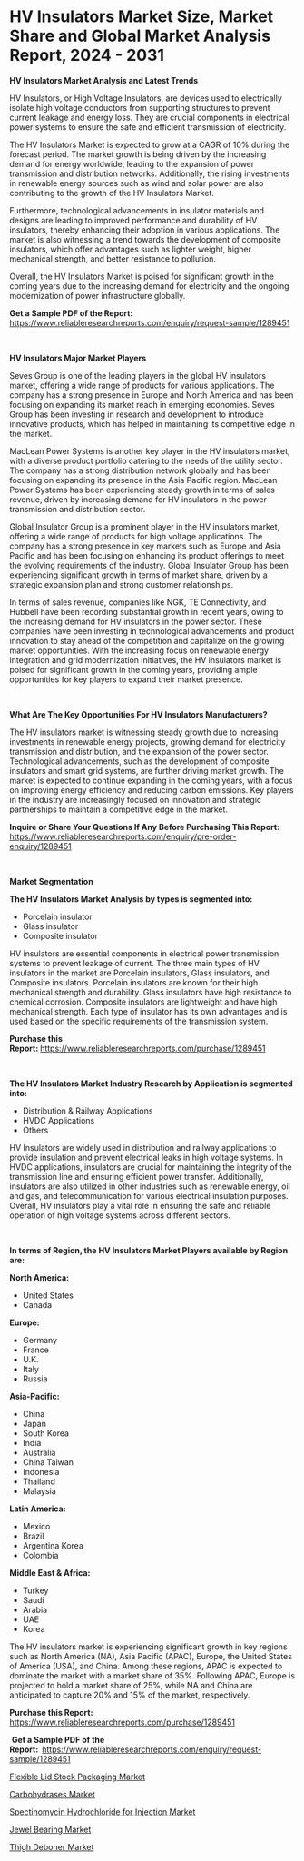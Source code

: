 <p><h1>HV Insulators Market Size, Market Share and Global Market Analysis Report, 2024 - 2031</h1></p><p><strong>HV Insulators Market Analysis and Latest Trends</strong></p>
<p><p>HV Insulators, or High Voltage Insulators, are devices used to electrically isolate high voltage conductors from supporting structures to prevent current leakage and energy loss. They are crucial components in electrical power systems to ensure the safe and efficient transmission of electricity.</p><p>The HV Insulators Market is expected to grow at a CAGR of 10% during the forecast period. The market growth is being driven by the increasing demand for energy worldwide, leading to the expansion of power transmission and distribution networks. Additionally, the rising investments in renewable energy sources such as wind and solar power are also contributing to the growth of the HV Insulators Market.</p><p>Furthermore, technological advancements in insulator materials and designs are leading to improved performance and durability of HV insulators, thereby enhancing their adoption in various applications. The market is also witnessing a trend towards the development of composite insulators, which offer advantages such as lighter weight, higher mechanical strength, and better resistance to pollution.</p><p>Overall, the HV Insulators Market is poised for significant growth in the coming years due to the increasing demand for electricity and the ongoing modernization of power infrastructure globally.</p></p>
<p><strong>Get a Sample PDF of the Report:&nbsp;</strong> <a href="https://www.reliableresearchreports.com/enquiry/request-sample/1289451">https://www.reliableresearchreports.com/enquiry/request-sample/1289451</a></p>
<p>&nbsp;</p>
<p><strong>HV Insulators Major Market Players</strong></p>
<p><p>Seves Group is one of the leading players in the global HV insulators market, offering a wide range of products for various applications. The company has a strong presence in Europe and North America and has been focusing on expanding its market reach in emerging economies. Seves Group has been investing in research and development to introduce innovative products, which has helped in maintaining its competitive edge in the market.</p><p>MacLean Power Systems is another key player in the HV insulators market, with a diverse product portfolio catering to the needs of the utility sector. The company has a strong distribution network globally and has been focusing on expanding its presence in the Asia Pacific region. MacLean Power Systems has been experiencing steady growth in terms of sales revenue, driven by increasing demand for HV insulators in the power transmission and distribution sector.</p><p>Global Insulator Group is a prominent player in the HV insulators market, offering a wide range of products for high voltage applications. The company has a strong presence in key markets such as Europe and Asia Pacific and has been focusing on enhancing its product offerings to meet the evolving requirements of the industry. Global Insulator Group has been experiencing significant growth in terms of market share, driven by a strategic expansion plan and strong customer relationships.</p><p>In terms of sales revenue, companies like NGK, TE Connectivity, and Hubbell have been recording substantial growth in recent years, owing to the increasing demand for HV insulators in the power sector. These companies have been investing in technological advancements and product innovation to stay ahead of the competition and capitalize on the growing market opportunities. With the increasing focus on renewable energy integration and grid modernization initiatives, the HV insulators market is poised for significant growth in the coming years, providing ample opportunities for key players to expand their market presence.</p></p>
<p>&nbsp;</p>
<p><strong>What Are The Key Opportunities For HV Insulators Manufacturers?</strong></p>
<p><p>The HV insulators market is witnessing steady growth due to increasing investments in renewable energy projects, growing demand for electricity transmission and distribution, and the expansion of the power sector. Technological advancements, such as the development of composite insulators and smart grid systems, are further driving market growth. The market is expected to continue expanding in the coming years, with a focus on improving energy efficiency and reducing carbon emissions. Key players in the industry are increasingly focused on innovation and strategic partnerships to maintain a competitive edge in the market.</p></p>
<p><strong>Inquire or Share Your Questions If Any Before Purchasing This Report:</strong> <a href="https://www.reliableresearchreports.com/enquiry/pre-order-enquiry/1289451">https://www.reliableresearchreports.com/enquiry/pre-order-enquiry/1289451</a></p>
<p>&nbsp;</p>
<p><strong>Market Segmentation</strong></p>
<p><strong>The HV Insulators Market Analysis by types is segmented into:</strong></p>
<p><ul><li>Porcelain insulator</li><li>Glass insulator</li><li>Composite insulator</li></ul></p>
<p><p>HV insulators are essential components in electrical power transmission systems to prevent leakage of current. The three main types of HV insulators in the market are Porcelain insulators, Glass insulators, and Composite insulators. Porcelain insulators are known for their high mechanical strength and durability. Glass insulators have high resistance to chemical corrosion. Composite insulators are lightweight and have high mechanical strength. Each type of insulator has its own advantages and is used based on the specific requirements of the transmission system.</p></p>
<p><strong>Purchase this Report:&nbsp;</strong><a href="https://www.reliableresearchreports.com/purchase/1289451">https://www.reliableresearchreports.com/purchase/1289451</a></p>
<p>&nbsp;</p>
<p><strong>The HV Insulators Market Industry Research by Application is segmented into:</strong></p>
<p><ul><li>Distribution & Railway Applications</li><li>HVDC Applications</li><li>Others</li></ul></p>
<p><p>HV Insulators are widely used in distribution and railway applications to provide insulation and prevent electrical leaks in high voltage systems. In HVDC applications, insulators are crucial for maintaining the integrity of the transmission line and ensuring efficient power transfer. Additionally, insulators are also utilized in other industries such as renewable energy, oil and gas, and telecommunication for various electrical insulation purposes. Overall, HV insulators play a vital role in ensuring the safe and reliable operation of high voltage systems across different sectors.</p></p>
<p>&nbsp;</p>
<p><strong>In terms of Region, the HV Insulators Market Players available by Region are:</strong></p>
<p>
    <p> <strong> North America: </strong>
        <ul>
            <li>United States</li>
            <li>Canada</li>
        </ul>
        </p> 
    <p> <strong> Europe: </strong>
        <ul>
            <li>Germany</li>
            <li>France</li>
            <li>U.K.</li>
            <li>Italy</li>
            <li>Russia</li>
        </ul>
        </p> 
    <p> <strong> Asia-Pacific: </strong>
        <ul>
            <li>China</li>
            <li>Japan</li>
            <li>South Korea</li>
            <li>India</li>
            <li>Australia</li>
            <li>China Taiwan</li>
            <li>Indonesia</li>
            <li>Thailand</li>
            <li>Malaysia</li>
        </ul>
        </p> 
    <p> <strong> Latin America: </strong>
        <ul>
            <li>Mexico</li>
            <li>Brazil</li>
            <li>Argentina Korea</li>
            <li>Colombia</li>
        </ul>
        </p> 
    <p> <strong> Middle East & Africa: </strong>
        <ul>
            <li>Turkey</li>
            <li>Saudi</li>
            <li>Arabia</li>
            <li>UAE</li>
            <li>Korea</li>
        </ul>
    </p>
    </p>
<p><p>The HV insulators market is experiencing significant growth in key regions such as North America (NA), Asia Pacific (APAC), Europe, the United States of America (USA), and China. Among these regions, APAC is expected to dominate the market with a market share of 35%. Following APAC, Europe is projected to hold a market share of 25%, while NA and China are anticipated to capture 20% and 15% of the market, respectively.</p></p>
<p><strong>Purchase this Report: </strong><a href="https://www.reliableresearchreports.com/purchase/1289451">https://www.reliableresearchreports.com/purchase/1289451</a></p>
<p>&nbsp;<strong>Get a Sample PDF of the Report:&nbsp;&nbsp;</strong><a href="https://www.reliableresearchreports.com/enquiry/request-sample/1289451">https://www.reliableresearchreports.com/enquiry/request-sample/1289451</a></p>
<p><strong></strong></p>
<p><p><a href="https://view.publitas.com/reportprime-1/flexible-lid-stock-packaging-market-dynamics-2024-2031-also-about-its-market-trends-projections-and-opportunities/">Flexible Lid Stock Packaging Market</a></p><p><a href="https://view.publitas.com/reportprime-1/carbohydrases-market-provides-a-comprehensive-analysis-including-a-macro-overview-of-the-market-as-well-as-micro-details-such-as-market-size-and-competitive-landscape/">Carbohydrases Market</a></p><p><a href="https://fuschia-pecorino-a6d.notion.site/Spectinomycin-Hydrochloride-for-Injection-Market-Provides-Detailed-Segmentation-of-this-Market-based-0af9c4dc4fd547908e32e364098b8415">Spectinomycin Hydrochloride for Injection Market</a></p><p><a href="https://github.com/arionmp/Market-Research-Report-List-2/blob/main/jewel-bearing-market.md">Jewel Bearing Market</a></p><p><a href="https://florentine-yuzu-f42.notion.site/Thigh-Deboner-Market-Size-Focuses-on-Market-Dynamics-In-Depth-Analysis-and-Future-Projections-of-it-fea3c7aff01441f6aca3eb95505ccdfb">Thigh Deboner Market</a></p></p>